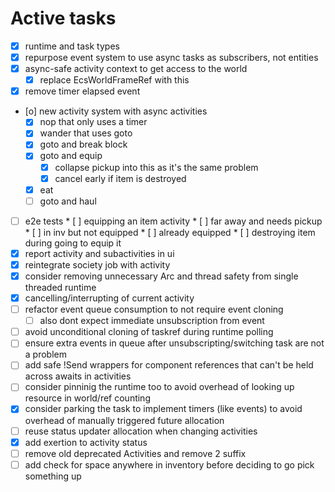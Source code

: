 # Active tasks

* [X] runtime and task types
* [X] repurpose event system to use async tasks as subscribers, not entities
* [X] async-safe activity context to get access to the world
	* [X] replace EcsWorldFrameRef with this
* [X] remove timer elapsed event
* [o] new activity system with async activities
	* [X] nop that only uses a timer
	* [X] wander that uses goto
	* [X] goto and break block
	* [X] goto and equip
		* [X] collapse pickup into this as it's the same problem
		* [X] cancel early if item is destroyed
	* [X] eat
	* [ ] goto and haul
* [ ] e2e tests
		* [ ] equipping an item activity
			* [ ] far away and needs pickup 
			* [ ] in inv but not equipped 
			* [ ] already equipped
			* [ ] destroying item during going to equip it
* [X] report activity and subactivities in ui
* [X] reintegrate society job with activity
* [X] consider removing unnecessary Arc and thread safety from single threaded runtime
* [X] cancelling/interrupting of current activity
* [ ] refactor event queue consumption to not require event cloning
	* [ ] also dont expect immediate unsubscription from event
* [ ] avoid unconditional cloning of taskref during runtime polling
* [ ] ensure extra events in queue after unsubscripting/switching task are not a problem
* [ ] add safe !Send wrappers for component references that can't be held across awaits in activities
* [ ] consider pinninig the runtime too to avoid overhead of looking up resource in world/ref counting
* [X] consider parking the task to implement timers (like events) to avoid overhead of manually triggered future allocation
* [ ] reuse status updater allocation when changing activities
* [X] add exertion to activity status
* [ ] remove old deprecated Activities and remove 2 suffix
* [ ] add check for space anywhere in inventory before deciding to go pick something up
